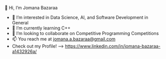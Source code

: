 👋 Hi, I’m Jomana Bazaraa
- 👀 I’m interested in Data Science, AI, and Software Development in General
- 🌱 I’m currently learning C++
- 💞️ I’m looking to collaborate on Competitive Programming Competitions
- 📫 You reach me at jomana.a.bazaraa@gmail.com
- Check out my Profile! --> https://www.linkedin.com/in/jomana-bazaraa-a1432926a/

<!---
Jomana-Bazaraa/Jomana-Bazaraa is a ✨ special ✨ repository because its `README.md` (this file) appears on your GitHub profile.
You can click the Preview link to take a look at your changes.
--->
